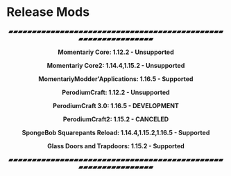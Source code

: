 # Release Mods 
<p style="text-align: center;"><strong>▰▰▰▰▰▰▰▰▰▰▰▰▰▰▰▰▰▰▰▰▰▰▰▰▰▰▰▰▰▰▰▰▰▰▰▰▰▰▰▰▰▰▰▰▰▰▰▰▰▰▰▰▰▰▰▰▰▰▰▰▰▰</strong></p>
<p style="text-align: center;"><strong>Momentariy Core: 1.12.2 - Unsupported</strong></p>
<p style="text-align: center;"><strong>Momentariy Core2: 1.14.4,1.15.2 - Unsupported</strong></p>
<p style="text-align: center;"><strong>MomentariyModder'Applications: 1.16.5 - Supported</strong></p>
<p style="text-align: center;"><strong>PerodiumCraft: 1.12.2 - Unsupported</strong></p>
<p style="text-align: center;"><strong>PerodiumCraft 3.0: 1.16.5 - DEVELOPMENT</strong></p>
<p style="text-align: center;"><strong>PerodiumCraft2: 1.15.2 - CANCELED</strong></p>
<p style="text-align: center;"><strong>SpongeBob Squarepants Reload: 1.14.4,1.15.2,1.16.5 - Supported</strong></p>
<p style="text-align: center;"><strong>Glass Doors and Trapdoors: 1.15.2 - Supported</strong></p>
<p style="text-align: center;"><strong>▰▰▰▰▰▰▰▰▰▰▰▰▰▰▰▰▰▰▰▰▰▰▰▰▰▰▰▰▰▰▰▰▰▰▰▰▰▰▰▰▰▰▰▰▰▰▰▰▰▰▰▰▰▰▰▰▰▰▰▰▰▰</strong></p>


